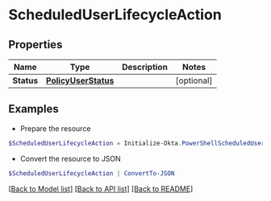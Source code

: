 # ScheduledUserLifecycleAction
## Properties

Name | Type | Description | Notes
------------ | ------------- | ------------- | -------------
**Status** | [**PolicyUserStatus**](PolicyUserStatus.md) |  | [optional] 

## Examples

- Prepare the resource
```powershell
$ScheduledUserLifecycleAction = Initialize-Okta.PowerShellScheduledUserLifecycleAction  -Status null
```

- Convert the resource to JSON
```powershell
$ScheduledUserLifecycleAction | ConvertTo-JSON
```

[[Back to Model list]](../README.md#documentation-for-models) [[Back to API list]](../README.md#documentation-for-api-endpoints) [[Back to README]](../README.md)

